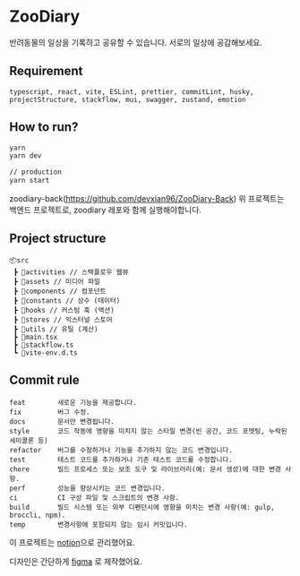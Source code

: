 # ZooDiary

반려동물의 일상을 기록하고 공유할 수 있습니다. 서로의 일상에 공감해보세요.

## Requirement
```
typescript, react, vite, ESLint, prettier, commitLint, husky, projectStructure, stackflow, mui, swagger, zustand, emotion

```

## How to run? 
```bash
yarn
yarn dev

// production
yarn start
```
zoodiary-back(https://github.com/devxian96/ZooDiary-Back)
위 프로젝트는 백엔드 프로젝트로, zoodiary 레포와 함께 실행해야합니다.


## Project structure
```
📦src
 ┣ 📂activities // 스택플로우 웹뷰
 ┣ 📂assets // 미디어 파일
 ┣ 📂components // 컴포넌트
 ┣ 📂constants // 상수 (데이터)
 ┣ 📂hooks // 커스텀 훅 (액션)
 ┣ 📂stores // 익스터널 스토어
 ┣ 📂utils // 유틸 (계산)
 ┣ 📜main.tsx
 ┣ 📜stackflow.ts
 ┗ 📜vite-env.d.ts
```

## Commit rule
```
feat        새로운 기능을 제공합니다.
fix         버그 수정.
docs        문서만 변경됩니다.
style       코드 작동에 영향을 미치지 않는 스타일 변경(빈 공간, 코드 포멧팅, 누락된 세미콜론 등)
refactor    버그를 수정하거나 기능을 추가하지 않는 코드 변경입니다.
test        테스트 코드를 추가하거나 기존 테스트 코드를 수정합니다.
chore       빌드 프로세스 또는 보조 도구 및 라이브러리(예: 문서 생성)에 대한 변경 사항.
perf        성능을 향상시키는 코드 변경입니다.
ci          CI 구성 파일 및 스크립트의 변경 사항.
build       빌드 시스템 또는 외부 디펜던시에 영향을 미치는 변경 사항(예: gulp, broccli, npm).
temp        변경사항에 포함되지 않는 임시 커밋입니다.
```

이 프로젝트는 [notion](https://www.notion.so/Zoo-Diary-8ae3a505ff5c47dabbd326e271dc2e29?pvs=4)으로 관리했어요.

디자인은 간단하게 [figma](https://www.figma.com/file/R3RnoAUBlLY1ASy45ME2C8/Zoo-Diary?type=design&t=llIylrRRAeyoubU2-6) 로 제작했어요.
